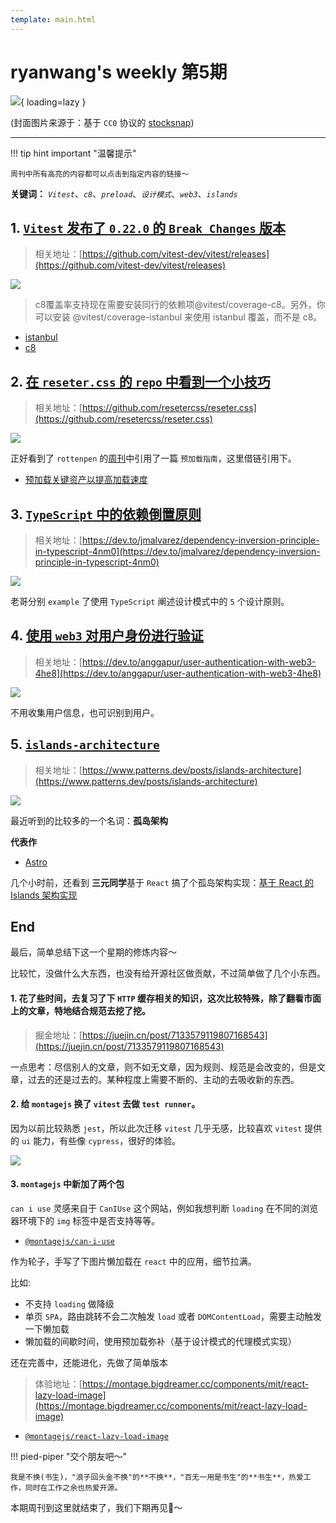```yaml
---
template: main.html
---
```


# ryanwang's weekly 第5期

![](https://to-out-use.oss-cn-hangzhou.aliyuncs.com/common/Wj8dWr.jpg?x-oss-process=image/auto-orient,1/interlace,1/quality,q_90/format,webp){ loading=lazy }


(封面图片来源于：基于 `CC0` 协议的 [stocksnap](https://stocksnap.io/photo/ocean-waves-OD9MDQOTAW))

------

!!! tip hint important "温馨提示"

    周刊中所有高亮的内容都可以点击到指定内容的链接～

**关键词：** *`Vitest`*、*`c8`*、*`preload`*、*`设计模式`*、*`web3`*、*`islands`*

## 1. [`Vitest` 发布了 `0.22.0` 的 `Break Changes` 版本](https://github.com/vitest-dev/vitest/releases)

> 相关地址：[https://github.com/vitest-dev/vitest/releases](https://github.com/vitest-dev/vitest/releases)

![](https://to-out-use.oss-cn-hangzhou.aliyuncs.com/common/z8GJo6.png?x-oss-process=image/auto-orient,1/interlace,1/quality,q_90/format,webp)

> c8覆盖率支持现在需要安装同行的依赖项@vitest/coverage-c8。另外，你可以安装 @vitest/coverage-istanbul 来使用 istanbul 覆盖，而不是 c8。

- [istanbul](https://github.com/gotwarlost/istanbul)
- [c8](https://github.com/bcoe/c8)

## 2. [在 `reseter.css` 的 `repo` 中看到一个小技巧](https://github.com/resetercss/reseter.css)

> 相关地址：[https://github.com/resetercss/reseter.css](https://github.com/resetercss/reseter.css)

![](https://to-out-use.oss-cn-hangzhou.aliyuncs.com/common/V123HF.png?x-oss-process=image/auto-orient,1/interlace,1/quality,q_90/format,webp)

正好看到了 `rottenpen` 的[周刊](https://rottenpen.zhubai.love/posts/2173054010671235072)中引用了一篇 `预加载指南`，这里借链引用下。

- [预加载关键资产以提高加载速度](https://web.dev/preload-critical-assets/)

## 3. [`TypeScript` 中的依赖倒置原则](https://dev.to/jmalvarez/dependency-inversion-principle-in-typescript-4nm0)

> 相关地址：[https://dev.to/jmalvarez/dependency-inversion-principle-in-typescript-4nm0](https://dev.to/jmalvarez/dependency-inversion-principle-in-typescript-4nm0)

![](https://to-out-use.oss-cn-hangzhou.aliyuncs.com/common/60orIq.png?x-oss-process=image/auto-orient,1/interlace,1/quality,q_90/format,webp)

老哥分别 `example` 了使用 `TypeScript` 阐述设计模式中的 `5` 个设计原则。

## 4. [使用 `web3` 对用户身份进行验证](https://dev.to/anggapur/user-authentication-with-web3-4he8)

> 相关地址：[https://dev.to/anggapur/user-authentication-with-web3-4he8](https://dev.to/anggapur/user-authentication-with-web3-4he8)

![](https://to-out-use.oss-cn-hangzhou.aliyuncs.com/common/zjEoxR.jpg?x-oss-process=image/auto-orient,1/interlace,1/quality,q_90/format,webp)

不用收集用户信息，也可识别到用户。

## 5. [`islands-architecture`](https://www.patterns.dev/posts/islands-architecture/)

> 相关地址：[https://www.patterns.dev/posts/islands-architecture](https://www.patterns.dev/posts/islands-architecture)

![](https://to-out-use.oss-cn-hangzhou.aliyuncs.com/common/u7TWif.jpg?x-oss-process=image/auto-orient,1/interlace,1/quality,q_90/format,webp)

最近听到的比较多的一个名词：**孤岛架构**

**代表作**

- [Astro](https://astro.build/)

几个小时前，还看到 **三元同学**基于 `React` 搞了个孤岛架构实现：[基于 React 的 Islands 架构实现](https://github.com/sanyuan0704/react-islands)


## End

最后，简单总结下这一个星期的修炼内容～

比较忙，没做什么大东西，也没有给开源社区做贡献，不过简单做了几个小东西。

#### 1. 花了些时间，去复习了下 `HTTP` 缓存相关的知识，这次比较特殊，除了翻看市面上的文章，特地结合规范去挖了挖。

> 掘金地址：[https://juejin.cn/post/7133579119807168543](https://juejin.cn/post/7133579119807168543)

一点思考：尽信别人的文章，则不如无文章，因为规则、规范是会改变的，但是文章，过去的还是过去的。某种程度上需要不断的、主动的去吸收新的东西。

#### 2. 给 `montagejs` 换了 `vitest` 去做 `test runner`。

因为以前比较熟悉 `jest`，所以此次迁移 `vitest` 几乎无感，比较喜欢 `vitest` 提供的 `ui` 能力，有些像 `cypress`，很好的体验。

![](https://to-out-use.oss-cn-hangzhou.aliyuncs.com/common/w8XM8l.png?x-oss-process=image/auto-orient,1/interlace,1/quality,q_90/format,webp)

#### 3. `montagejs` 中新加了两个包

`can i use` 灵感来自于 `CanIUse` 这个网站，例如我想判断 `loading` 在不同的浏览器环境下的 `img` 标签中是否支持等等。

- [`@montagejs/can-i-use`](https://www.npmjs.com/package/@montagejs/can-i-use)

作为轮子，手写了下图片懒加载在 `react` 中的应用，细节拉满。

比如:

- 不支持 `loading` 做降级
- 单页 `SPA`，路由跳转不会二次触发 `load` 或者 `DOMContentLoad`，需要主动触发一下懒加载
- 懒加载的间歇时间，使用预加载弥补（基于设计模式的代理模式实现）

还在完善中，还能进化，先做了简单版本

> 体验地址：[https://montage.bigdreamer.cc/components/mit/react-lazy-load-image](https://montage.bigdreamer.cc/components/mit/react-lazy-load-image)

- [`@montagejs/react-lazy-load-image`](https://www.npmjs.com/package/@montagejs/react-lazy-load-image)

!!! pied-piper "交个朋友吧～"

    我是不换(书生)，"浪子回头金不换"的**不换**，"百无一用是书生"的**书生**，热爱工作，同时在工作之余也热爱开源。

本期周刊到这里就结束了，我们下期再见👋～

